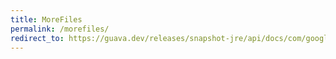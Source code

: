 ```yaml
---
title: MoreFiles
permalink: /morefiles/
redirect_to: https://guava.dev/releases/snapshot-jre/api/docs/com/google/common/io/MoreFiles.html
---
```

